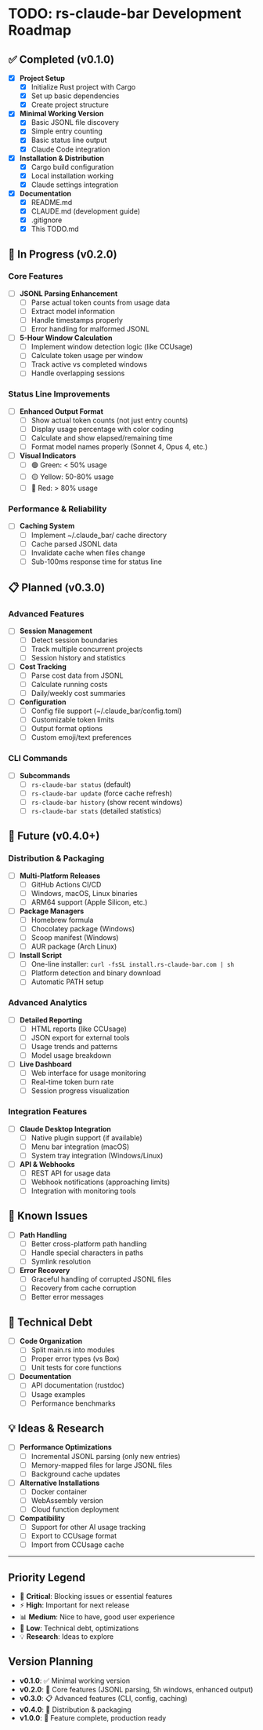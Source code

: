 # TODO: rs-claude-bar Development Roadmap

## ✅ Completed (v0.1.0)

- [x] **Project Setup**
  - [x] Initialize Rust project with Cargo
  - [x] Set up basic dependencies
  - [x] Create project structure

- [x] **Minimal Working Version**
  - [x] Basic JSONL file discovery
  - [x] Simple entry counting
  - [x] Basic status line output
  - [x] Claude Code integration

- [x] **Installation & Distribution**
  - [x] Cargo build configuration
  - [x] Local installation working
  - [x] Claude settings integration

- [x] **Documentation**
  - [x] README.md
  - [x] CLAUDE.md (development guide)
  - [x] .gitignore
  - [x] This TODO.md

## 🚧 In Progress (v0.2.0)

### Core Features
- [ ] **JSONL Parsing Enhancement**
  - [ ] Parse actual token counts from usage data
  - [ ] Extract model information
  - [ ] Handle timestamps properly
  - [ ] Error handling for malformed JSONL

- [ ] **5-Hour Window Calculation**
  - [ ] Implement window detection logic (like CCUsage)
  - [ ] Calculate token usage per window
  - [ ] Track active vs completed windows
  - [ ] Handle overlapping sessions

### Status Line Improvements
- [ ] **Enhanced Output Format**
  - [ ] Show actual token counts (not just entry counts)
  - [ ] Display usage percentage with color coding
  - [ ] Calculate and show elapsed/remaining time
  - [ ] Format model names properly (Sonnet 4, Opus 4, etc.)

- [ ] **Visual Indicators**
  - [ ] 🟢 Green: < 50% usage
  - [ ] 🟡 Yellow: 50-80% usage  
  - [ ] 🔴 Red: > 80% usage

### Performance & Reliability
- [ ] **Caching System**
  - [ ] Implement ~/.claude_bar/ cache directory
  - [ ] Cache parsed JSONL data
  - [ ] Invalidate cache when files change
  - [ ] Sub-100ms response time for status line

## 📋 Planned (v0.3.0)

### Advanced Features
- [ ] **Session Management**
  - [ ] Detect session boundaries
  - [ ] Track multiple concurrent projects
  - [ ] Session history and statistics

- [ ] **Cost Tracking**
  - [ ] Parse cost data from JSONL
  - [ ] Calculate running costs
  - [ ] Daily/weekly cost summaries

- [ ] **Configuration**
  - [ ] Config file support (~/.claude_bar/config.toml)
  - [ ] Customizable token limits
  - [ ] Output format options
  - [ ] Custom emoji/text preferences

### CLI Commands
- [ ] **Subcommands**
  - [ ] `rs-claude-bar status` (default)
  - [ ] `rs-claude-bar update` (force cache refresh)
  - [ ] `rs-claude-bar history` (show recent windows)
  - [ ] `rs-claude-bar stats` (detailed statistics)

## 🔮 Future (v0.4.0+)

### Distribution & Packaging
- [ ] **Multi-Platform Releases**
  - [ ] GitHub Actions CI/CD
  - [ ] Windows, macOS, Linux binaries
  - [ ] ARM64 support (Apple Silicon, etc.)

- [ ] **Package Managers**
  - [ ] Homebrew formula
  - [ ] Chocolatey package (Windows)
  - [ ] Scoop manifest (Windows)
  - [ ] AUR package (Arch Linux)

- [ ] **Install Script**
  - [ ] One-line installer: `curl -fsSL install.rs-claude-bar.com | sh`
  - [ ] Platform detection and binary download
  - [ ] Automatic PATH setup

### Advanced Analytics
- [ ] **Detailed Reporting**
  - [ ] HTML reports (like CCUsage)
  - [ ] JSON export for external tools
  - [ ] Usage trends and patterns
  - [ ] Model usage breakdown

- [ ] **Live Dashboard**
  - [ ] Web interface for usage monitoring
  - [ ] Real-time token burn rate
  - [ ] Session progress visualization

### Integration Features
- [ ] **Claude Desktop Integration**
  - [ ] Native plugin support (if available)
  - [ ] Menu bar integration (macOS)
  - [ ] System tray integration (Windows/Linux)

- [ ] **API & Webhooks**
  - [ ] REST API for usage data
  - [ ] Webhook notifications (approaching limits)
  - [ ] Integration with monitoring tools

## 🐛 Known Issues

- [ ] **Path Handling**
  - [ ] Better cross-platform path handling
  - [ ] Handle special characters in paths
  - [ ] Symlink resolution

- [ ] **Error Recovery**
  - [ ] Graceful handling of corrupted JSONL files
  - [ ] Recovery from cache corruption
  - [ ] Better error messages

## 🔧 Technical Debt

- [ ] **Code Organization**
  - [ ] Split main.rs into modules
  - [ ] Proper error types (vs Box<dyn Error>)
  - [ ] Unit tests for core functions

- [ ] **Documentation**
  - [ ] API documentation (rustdoc)
  - [ ] Usage examples
  - [ ] Performance benchmarks

## 💡 Ideas & Research

- [ ] **Performance Optimizations**
  - [ ] Incremental JSONL parsing (only new entries)
  - [ ] Memory-mapped files for large JSONL files
  - [ ] Background cache updates

- [ ] **Alternative Installations**
  - [ ] Docker container
  - [ ] WebAssembly version
  - [ ] Cloud function deployment

- [ ] **Compatibility**
  - [ ] Support for other AI usage tracking
  - [ ] Export to CCUsage format
  - [ ] Import from CCUsage cache

---

## Priority Legend
- 🚨 **Critical**: Blocking issues or essential features
- ⚡ **High**: Important for next release  
- 📊 **Medium**: Nice to have, good user experience
- 🔧 **Low**: Technical debt, optimizations
- 💡 **Research**: Ideas to explore

## Version Planning
- **v0.1.0**: ✅ Minimal working version
- **v0.2.0**: 🚧 Core features (JSONL parsing, 5h windows, enhanced output)
- **v0.3.0**: 📋 Advanced features (CLI, config, caching)
- **v0.4.0**: 🔮 Distribution & packaging
- **v1.0.0**: 🎯 Feature complete, production ready